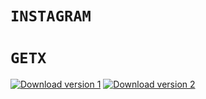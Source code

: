 # ```INSTAGRAM```

# `GETX`

[![Download version 1](https://img.shields.io/badge/Download-apk-brightgreen)](https://drive.google.com/file/d/1NrqGu8HSc76ZZhivw-DSemMn5RjOLKLZ/view?usp=sharing)
[![Download version 2](https://img.shields.io/badge/Download-apk-brightgreen)](https://drive.google.com/file/d/1Z8qh-fYunTFNHk_uNfop_6V5fl9JiB3n/view?usp=sharing)
